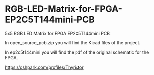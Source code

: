# RGB-LED-Matrix-for-FPGA-EP2C5T144mini-PCB
5x5 RGB LED Matrix for FPGA EP2C5T144mini PCB

In open_source_pcb.zip you will find the Kicad files of the project.

In ep2c5t144mini you will find the pdf of the original schematic for the FPGA.

https://oshpark.com/profiles/Thyristor

